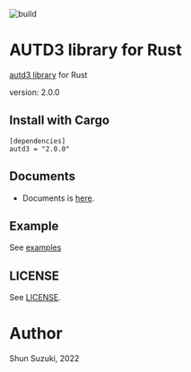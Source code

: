 ![build](https://github.com/shinolab/rust-autd/workflows/build/badge.svg)

# AUTD3 library for Rust

[autd3 library](https://github.com/shinolab/autd3-library-software) for Rust

version: 2.0.0

## Install with Cargo

```
[dependencies]
autd3 = "2.0.0"
```

## Documents

* Documents is [here](https://docs.rs/autd3/).

## Example

See [examples](./autd3-examples)

## LICENSE

See [LICENSE](./LICENSE).

# Author

Shun Suzuki, 2022
